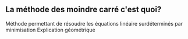 
## La méthode des moindre carré c'est quoi?
Méthode permettant de résoudre les équations linéaire surdéterminés par minimisation
Explication géométrique
